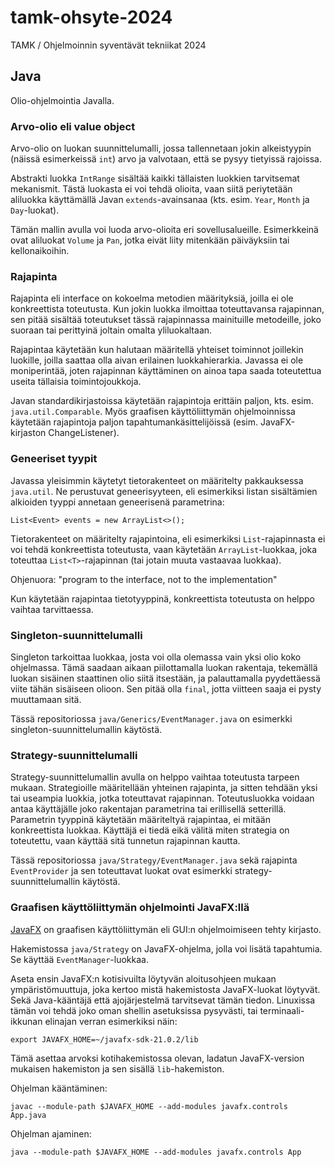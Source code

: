 # tamk-ohsyte-2024

TAMK / Ohjelmoinnin syventävät tekniikat 2024

## Java

Olio-ohjelmointia Javalla.

### Arvo-olio eli value object

Arvo-olio on luokan suunnittelumalli, jossa tallennetaan 
jokin alkeistyypin (näissä esimerkeissä
`int`) arvo ja valvotaan, että se pysyy tietyissä rajoissa.

Abstrakti luokka `IntRange` sisältää kaikki tällaisten
luokkien tarvitsemat mekanismit. Tästä luokasta ei voi tehdä
olioita, vaan siitä periytetään aliluokka käyttämällä Javan
`extends`-avainsanaa (kts. esim. `Year`, `Month` ja `Day`-luokat).

Tämän mallin avulla voi luoda arvo-olioita eri sovellusalueille.
Esimerkkeinä ovat aliluokat `Volume` ja `Pan`, jotka eivät liity 
mitenkään päiväyksiin tai kellonaikoihin.

### Rajapinta

Rajapinta eli interface on kokoelma metodien määrityksiä, joilla
ei ole konkreettista toteutusta. Kun jokin luokka ilmoittaa
toteuttavansa rajapinnan, sen pitää sisältää toteutukset tässä
rajapinnassa mainituille metodeille, joko suoraan tai perittyinä
joltain omalta yliluokaltaan.

Rajapintaa käytetään kun halutaan määritellä yhteiset toiminnot
joillekin luokille, joilla saattaa olla aivan erilainen luokkahierarkia.
Javassa ei ole moniperintää, joten rajapinnan käyttäminen on ainoa
tapa saada toteutettua useita tällaisia toimintojoukkoja.

Javan standardikirjastoissa käytetään rajapintoja erittäin paljon,
kts. esim. `java.util.Comparable`. Myös graafisen käyttöliittymän
ohjelmoinnissa käytetään rajapintoja paljon tapahtumankäsittelijöissä
(esim. JavaFX-kirjaston ChangeListener).

### Geneeriset tyypit

Javassa yleisimmin käytetyt tietorakenteet on määritelty pakkauksessa
`java.util`. Ne perustuvat geneerisyyteen, eli esimerkiksi listan
sisältämien alkioiden tyyppi annetaan geneerisenä parametrina:

    List<Event> events = new ArrayList<>();

Tietorakenteet on määritelty rajapintoina, eli esimerkiksi `List`-rajapinnasta
ei voi tehdä konkreettista toteutusta, vaan käytetään `ArrayList`-luokkaa,
joka toteuttaa `List<T>`-rajapinnan (tai jotain muuta vastaavaa luokkaa).

Ohjenuora: "program to the interface, not to the implementation"

Kun käytetään rajapintaa tietotyyppinä, konkreettista toteutusta on helppo
vaihtaa tarvittaessa.

### Singleton-suunnittelumalli

Singleton tarkoittaa luokkaa, josta voi olla olemassa vain yksi olio koko
ohjelmassa. Tämä saadaan aikaan piilottamalla luokan rakentaja, tekemällä
luokan sisäinen staattinen olio siitä itsestään, ja palauttamalla pyydettäessä
viite tähän sisäiseen olioon. Sen pitää olla `final`, jotta viitteen saaja
ei pysty muuttamaan sitä.

Tässä repositoriossa `java/Generics/EventManager.java` on esimerkki
singleton-suunnittelumallin käytöstä.

### Strategy-suunnittelumalli

Strategy-suunnittelumallin avulla on helppo vaihtaa toteutusta tarpeen
mukaan. Strategioille määritellään yhteinen rajapinta, ja sitten tehdään
yksi tai useampia luokkia, jotka toteuttavat rajapinnan. Toteutusluokka
voidaan antaa käyttäjälle joko rakentajan parametrina tai erillisellä
setterillä. Parametrin tyyppinä käytetään määriteltyä rajapintaa, ei mitään
konkreettista luokkaa. Käyttäjä ei tiedä eikä välitä miten strategia on
toteutettu, vaan käyttää sitä tunnetun rajapinnan kautta.

Tässä repositoriossa `java/Strategy/EventManager.java` sekä rajapinta
`EventProvider` ja sen toteuttavat luokat ovat esimerkki strategy-suunnittelumallin
käytöstä.

### Graafisen käyttöliittymän ohjelmointi JavaFX:llä

[JavaFX](https://openjfx.io/) on graafisen käyttöliittymän eli GUI:n ohjelmoimiseen 
tehty kirjasto.

Hakemistossa `java/Strategy` on JavaFX-ohjelma, jolla voi lisätä tapahtumia.
Se käyttää `EventManager`-luokkaa.

Aseta ensin JavaFX:n kotisivuilta löytyvän aloitusohjeen mukaan ympäristömuuttuja,
joka kertoo mistä hakemistosta JavaFX-luokat löytyvät. Sekä Java-kääntäjä että
ajojärjestelmä tarvitsevat tämän tiedon. Linuxissa tämän voi tehdä joko oman
shellin asetuksissa pysyvästi, tai terminaali-ikkunan elinajan verran esimerkiksi näin:

    export JAVAFX_HOME=~/javafx-sdk-21.0.2/lib

Tämä asettaa arvoksi kotihakemistossa olevan, ladatun JavaFX-version mukaisen hakemiston
ja sen sisällä `lib`-hakemiston.

Ohjelman kääntäminen:

    javac --module-path $JAVAFX_HOME --add-modules javafx.controls App.java

Ohjelman ajaminen:

    java --module-path $JAVAFX_HOME --add-modules javafx.controls App


